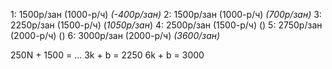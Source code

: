 1: 1500р/зан (1000-р/ч) *(-400р/зан)*
2: 1500р/зан (1000-р/ч) *(700р/зан)*
3: 2250р/зан (1500-р/ч) (*1050р/зан*)
4: 2500р/зан (1500-р/ч) ()
5: 2750р/зан (2000-р/ч) ()
6: 3000р/зан (2000-р/ч) *(3600/зан)*

250N + 1500 = ...
3k + b = 2250
6k + b = 3000
